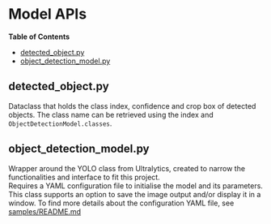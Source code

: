 
<!-- TOC ignore:true -->
# Model APIs
**Table of Contents**
<!-- TOC -->

* [detected_object.py](#detected_objectpy)
* [object_detection_model.py](#object_detection_modelpy)

<!-- /TOC -->

## detected_object.py
Dataclass that holds the class index, confidence and crop box of detected objects.
The class name can be retrieved using the index and `ObjectDetectionModel.classes`.

## object_detection_model.py
Wrapper around the YOLO class from Ultralytics, created to narrow the functionalities and interface to fit this project.\
Requires a YAML configuration file to initialise the model and its parameters.
This class supports an option to save the image output and/or display it in a window.
To find more details about the configuration YAML file, see [samples/README.md](../samples/README.md)
